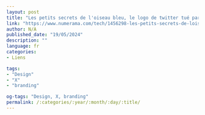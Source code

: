 ```yaml
---
layout: post
title: "Les petits secrets de l'oiseau bleu, le logo de twitter tué par elon musk"
link: "https://www.numerama.com/tech/1456298-les-petits-secrets-de-loiseau-bleu-le-logo-de-twitter-tue-par-elon-musk.html"
author: N/A
published_date: "19/05/2024"
description: ""
language: fr
categories:
- Liens

tags:
- "Design"
- "X"
- "branding"

og-tags: "Design, X, branding"
permalink: /:categories/:year/:month/:day/:title/
---
```

